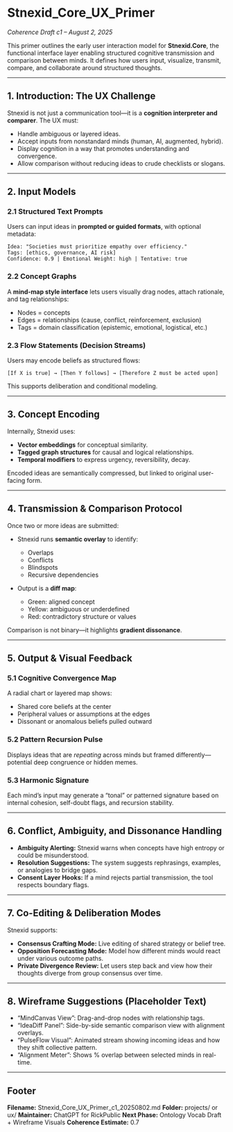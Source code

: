 <!-- status: stub; target: 150+ words -->
# Stnexid_Core_UX_Primer
_Coherence Draft c1 – August 2, 2025_

This primer outlines the early user interaction model for **Stnexid.Core**, the functional interface layer enabling structured cognitive transmission and comparison between minds. It defines how users input, visualize, transmit, compare, and collaborate around structured thoughts.

---

## 1. Introduction: The UX Challenge

Stnexid is not just a communication tool—it is a **cognition interpreter and comparer**. The UX must:
- Handle ambiguous or layered ideas.
- Accept inputs from nonstandard minds (human, AI, augmented, hybrid).
- Display cognition in a way that promotes understanding and convergence.
- Allow comparison without reducing ideas to crude checklists or slogans.

---

## 2. Input Models

### 2.1 Structured Text Prompts
Users can input ideas in **prompted or guided formats**, with optional metadata:
```
Idea: "Societies must prioritize empathy over efficiency."
Tags: [ethics, governance, AI risk]
Confidence: 0.9 | Emotional Weight: high | Tentative: true
```

### 2.2 Concept Graphs
A **mind-map style interface** lets users visually drag nodes, attach rationale, and tag relationships:
- Nodes = concepts
- Edges = relationships (cause, conflict, reinforcement, exclusion)
- Tags = domain classification (epistemic, emotional, logistical, etc.)

### 2.3 Flow Statements (Decision Streams)
Users may encode beliefs as structured flows:
```
[If X is true] → [Then Y follows] → [Therefore Z must be acted upon]
```
This supports deliberation and conditional modeling.

---

## 3. Concept Encoding

Internally, Stnexid uses:
- **Vector embeddings** for conceptual similarity.
- **Tagged graph structures** for causal and logical relationships.
- **Temporal modifiers** to express urgency, reversibility, decay.

Encoded ideas are semantically compressed, but linked to original user-facing form.

---

## 4. Transmission & Comparison Protocol

Once two or more ideas are submitted:
- Stnexid runs **semantic overlay** to identify:
  - Overlaps
  - Conflicts
  - Blindspots
  - Recursive dependencies

- Output is a **diff map**:
  - Green: aligned concept
  - Yellow: ambiguous or underdefined
  - Red: contradictory structure or values

Comparison is not binary—it highlights **gradient dissonance**.

---

## 5. Output & Visual Feedback

### 5.1 Cognitive Convergence Map
A radial chart or layered map shows:
- Shared core beliefs at the center
- Peripheral values or assumptions at the edges
- Dissonant or anomalous beliefs pulled outward

### 5.2 Pattern Recursion Pulse
Displays ideas that are *repeating* across minds but framed differently—potential deep congruence or hidden memes.

### 5.3 Harmonic Signature
Each mind’s input may generate a “tonal” or patterned signature based on internal cohesion, self-doubt flags, and recursion stability.

---

## 6. Conflict, Ambiguity, and Dissonance Handling

- **Ambiguity Alerting:** Stnexid warns when concepts have high entropy or could be misunderstood.
- **Resolution Suggestions:** The system suggests rephrasings, examples, or analogies to bridge gaps.
- **Consent Layer Hooks:** If a mind rejects partial transmission, the tool respects boundary flags.

---

## 7. Co-Editing & Deliberation Modes

Stnexid supports:
- **Consensus Crafting Mode:** Live editing of shared strategy or belief tree.
- **Opposition Forecasting Mode:** Model how different minds would react under various outcome paths.
- **Private Divergence Review:** Let users step back and view how their thoughts diverge from group consensus over time.

---

## 8. Wireframe Suggestions (Placeholder Text)

- “MindCanvas View”: Drag-and-drop nodes with relationship tags.
- “IdeaDiff Panel”: Side-by-side semantic comparison view with alignment overlays.
- “PulseFlow Visual”: Animated stream showing incoming ideas and how they shift collective pattern.
- “Alignment Meter”: Shows % overlap between selected minds in real-time.

---

## Footer

**Filename:** Stnexid_Core_UX_Primer_c1_20250802.md
**Folder:** projects/ or ux/
**Maintainer:** ChatGPT for RickPublic
**Next Phase:** Ontology Vocab Draft + Wireframe Visuals
**Coherence Estimate:** 0.7


